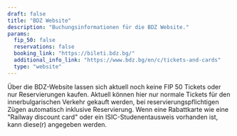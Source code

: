 ```yaml
---
draft: false
title: "BDZ Website"
description: "Buchungsinformationen für die BDZ Website."
params:
  fip_50: false
  reservations: false
  booking_link: "https://bileti.bdz.bg/"
  additional_info_link: "https://www.bdz.bg/en/c/tickets-and-cards"
  type: "website"
---
```


Über die BDZ-Website lassen sich aktuell noch keine FIP 50 Tickets oder nur Reservierungen kaufen. Aktuell können hier nur normale Tickets für den innerbulgarischen Verkehr gekauft werden, bei reservierungspflichtigen Zügen automatisch inklusive Reservierung. Wenn eine Rabattkarte wie eine "Railway discount card" oder ein ISIC-Studenentausweis vorhanden ist, kann diese(r) angegeben werden.
